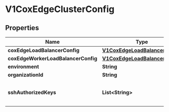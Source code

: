 # V1CoxEdgeClusterConfig

## Properties
Name | Type | Description | Notes
------------ | ------------- | ------------- | -------------
**coxEdgeLoadBalancerConfig** | [**V1CoxEdgeLoadBalancerConfig**](V1CoxEdgeLoadBalancerConfig.md) |  | 
**coxEdgeWorkerLoadBalancerConfig** | [**V1CoxEdgeLoadBalancerConfig**](V1CoxEdgeLoadBalancerConfig.md) |  |  [optional]
**environment** | **String** |  |  [optional]
**organizationId** | **String** |  |  [optional]
**sshAuthorizedKeys** | **List&lt;String&gt;** | CoxEdge ssh authorized keys | 
